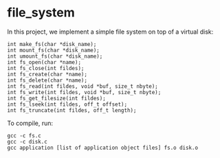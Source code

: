# file_system

In this project, we implement a simple file system on top of a virtual disk:

    int make_fs(char *disk_name);
    int mount_fs(char *disk_name);
    int umount_fs(char *disk_name);
    int fs_open(char *name);
    int fs_close(int fildes);
    int fs_create(char *name);
    int fs_delete(char *name); 
    int fs_read(int fildes, void *buf, size_t nbyte);
    int fs_write(int fildes, void *buf, size_t nbyte);
    int fs_get_filesize(int fildes);
    int fs_lseek(int fildes, off_t offset);
    int fs_truncate(int fildes, off_t length);
    
To compile, run:

    gcc -c fs.c
	gcc -c disk.c
    gcc application [list of application object files] fs.o disk.o
